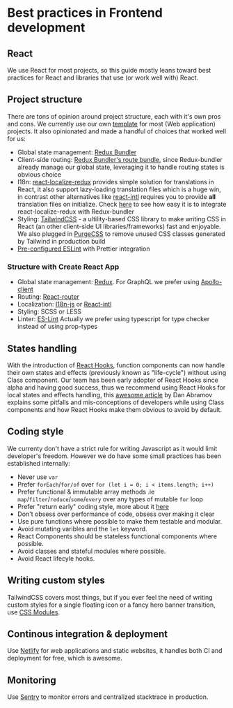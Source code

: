 # Best practices in Frontend development

## React

We use React for most projects, so this guide mostly leans toward best practices for React and libraries that use (or work well with) React.

## Project structure

There are tons of opinion around project structure, each with it's own pros and cons. We currently use our own [template](https://github.com/dwarvesf/template-react-app/tree/master/template) for most (Web application) projects. It also opinionated and made a handful of choices that worked well for us:

- Global state management: [Redux Bundler](https://reduxbundler.com/)
- Client-side routing: [Redux Bundler's route bundle](https://reduxbundler.com/api/included-bundles.html#createurlbundleoptionsobject), since Redux-bundler already manage our global state, leveraging it to handle routing states is obvious choice
- I18n: [react-localize-redux](https://github.com/ryandrewjohnson/react-localize-redux) provides simple solution for translations in React, it also support lazy-loading translation files which is a huge win, in contrast other alternatives like [react-intl](https://github.com/yahoo/react-intl) requires you to provide **all** translation files on initialize. Check [here](https://github.com/dwarvesf/template-react-app/blob/master/template/src/bundles/localize.js) to see how easy it is to integrate react-localize-redux with Redux-bundler
- Styling: [TailwindCSS](https://tailwindcss.com/docs/what-is-tailwind/) - a ultility-based CSS library to make writing CSS in React (an other client-side UI libraries/frameworks) fast and enjoyable. We also plugged in [PurgeCSS](https://github.com/dwarvesf/template-react-app/blob/master/template/purgecss.config.js) to remove unused CSS classes generated by Tailwind in production build
- [Pre-configured ESLint](https://github.com/dwarvesf/template-react-app/blob/master/template/.eslintrc.js) with Prettier integration

### Structure with Create React App
- Global state management: [Redux](https://redux.js.org/). For GraphQL we prefer using [Apollo-client](https://www.apollographql.com/docs/react/)
- Routing: [React-router](https://reacttraining.com/react-router/)
- Localization: [I18n-js](https://github.com/fnando/i18n-js) or [React-intl](https://github.com/formatjs/react-intl)
- Styling: SCSS or LESS
- Linter: [ES-Lint](https://eslint.org/)
Actually we prefer using typescript for type checker instead of using prop-types

## States handling

With the introduction of [React Hooks](https://reactjs.org/docs/hooks-intro.html), function components can now handle their own states and effects (previously known as "life-cycle") without using Class component. Our team has been early adopter of React Hooks since alpha and having good success, thus we recommend using React Hooks for local states and effects handling, this [awesome article](https://overreacted.io/how-are-function-components-different-from-classes/) by Dan Abramov explains some pitfalls and mis-conceptions of developers while using Class components and how React Hooks make them obvious to avoid by default.

## Coding style

We currenty don't have a strict rule for writing Javascript as it would limit developer's freedom. However we do have some small practices has been established internally:

- Never use `var`
- Prefer `forEach`/`for/of` over `for (let i = 0; i < items.length; i++)`
- Prefer functional & immutable array methods .ie `map`/`filter`/`reduce`/`some`/`every` over any types of mutable `for` loop
- Prefer "return early" coding style, more about it [here](https://medium.com/@matryer/line-of-sight-in-code-186dd7cdea88)
- Don't obsess over performance of code, obsess over making it clear
- Use pure functions where possible to make them testable and modular.
- Avoid mutating varibles and the `let` keyword.
- React Components should be stateless functional components where possible.
- Avoid classes and stateful modules where possible.
- Avoid React lifecyle hooks.

## Writing custom styles

TailwindCSS covers most things, but if you ever feel the need of writing custom styles for a single floating icon or a fancy hero banner transition, use [CSS Modules](https://github.com/css-modules/css-modules).

## Continous integration & deployment

Use [Netlify](https://www.netlify.com/) for web applications and static websites, it handles both CI and deployment for free, which is awesome.

## Monitoring

Use [Sentry](https://sentry.io/) to monitor errors and centralized stacktrace in production.
